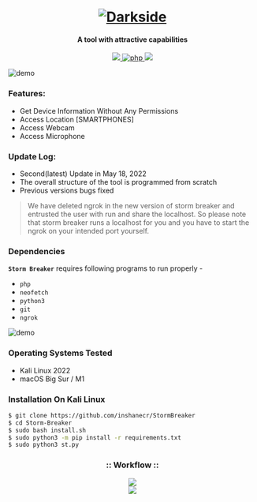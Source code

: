 <h1 align="center">
  <br>
  <a href="https://github.com/ultrasecurity/Storm-Breaker"><img src="http://dl.sabzlearn.ir/demo/storm/1demo.png" alt="Darkside"></a>

</h1>

<h4 align="center">A tool with attractive capabilities</h4>

<p align="center">
  <a href="http://python.org">
    <img src="https://img.shields.io/badge/python-v3-blue">
  </a>
  <a href="https://php.net">
    <img src="https://img.shields.io/badge/php-7.4.4-green"
         alt="php">
  </a>

  <a href="https://www.microsoft.com/de-de/">
    <img src="https://img.shields.io/badge/platform-Linux-red">
  </a>
</p>

![demo](https://dl.sabzlearn.ir/demo/storm/cu-demo.png)

### Features:

- Get Device Information Without Any Permissions
- Access Location [SMARTPHONES]
- Access Webcam
- Access Microphone



### Update Log:
- Second(latest) Update in  May 18, 2022
- The overall structure of the tool is programmed from scratch
- Previous versions bugs fixed

> We have deleted ngrok in the new version of storm breaker and entrusted the user with run and share the localhost. So please note that storm breaker runs a localhost for you and you have to start the ngrok on your intended port yourself.


### Dependencies

**`Storm Breaker`** requires following programs to run properly - 
- `php`
- `neofetch`
- `python3`
- `git`
- `ngrok`

![demo](screen1.png)

### Operating Systems Tested

- Kali Linux 2022
- macOS Big Sur / M1 

### Installation On Kali Linux


```bash
$ git clone https://github.com/inshanecr/StormBreaker
$ cd Storm-Breaker
$ sudo bash install.sh
$ sudo python3 -m pip install -r requirements.txt
$ sudo python3 st.py
```


<h3 align="center">
:: Workflow ::
</h3>
<p align="center">
<img src="Work1.png"/>
  
<br>
<img src="Work2.png"/>

 
</p>
